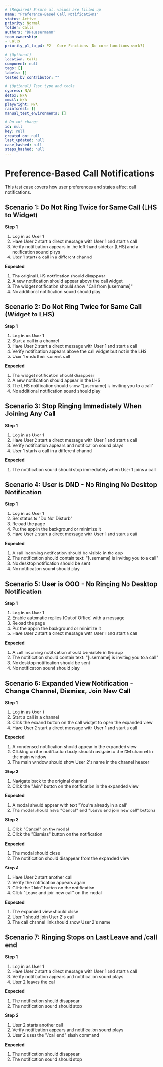 ```yaml
---
# (Required) Ensure all values are filled up
name: "Preference-Based Call Notifications"
status: Active
priority: Normal
folder: Calls
authors: "DHaussermann"
team_ownership:
- Calls
priority_p1_to_p4: P2 - Core Functions (Do core functions work?)

# (Optional)
location: Calls
component: null
tags: []
labels: []
tested_by_contributor: ""

# (Optional) Test type and tools
cypress: N/A
detox: N/A
mmctl: N/A
playwright: N/A
rainforest: []
manual_test_environments: []

# Do not change
id: null
key: null
created_on: null
last_updated: null
case_hashed: null
steps_hashed: null
---
```


# Preference-Based Call Notifications

This test case covers how user preferences and states affect call notifications.

## Scenario 1: Do Not Ring Twice for Same Call (LHS to Widget)

**Step 1**

1. Log in as User 1
2. Have User 2 start a direct message with User 1 and start a call
3. Verify notification appears in the left-hand sidebar (LHS) and a notification sound plays
4. User 1 starts a call in a different channel

**Expected**

1. The original LHS notification should disappear
2. A new notification should appear above the call widget
3. The widget notification should show "Call from [username]"
4. No additional notification sound should play

## Scenario 2: Do Not Ring Twice for Same Call (Widget to LHS)

**Step 1**

1. Log in as User 1
2. Start a call in a channel
3. Have User 2 start a direct message with User 1 and start a call
4. Verify notification appears above the call widget but not in the LHS
5. User 1 ends their current call

**Expected**

1. The widget notification should disappear
2. A new notification should appear in the LHS
3. The LHS notification should show "[username] is inviting you to a call"
4. No additional notification sound should play

## Scenario 3: Stop Ringing Immediately When Joining Any Call

**Step 1**

1. Log in as User 1
2. Have User 2 start a direct message with User 1 and start a call
3. Verify notification appears and notification sound plays
4. User 1 starts a call in a different channel

**Expected**

1. The notification sound should stop immediately when User 1 joins a call

## Scenario 4: User is DND - No Ringing No Desktop Notification

**Step 1**

1. Log in as User 1
2. Set status to "Do Not Disturb"
3. Reload the page
4. Put the app in the background or minimize it
5. Have User 2 start a direct message with User 1 and start a call

**Expected**

1. A call incoming notification should be visible in the app
2. The notification should contain text: "[username] is inviting you to a call"
3. No desktop notification should be sent
4. No notification sound should play

## Scenario 5: User is OOO - No Ringing No Desktop Notification

**Step 1**

1. Log in as User 1
2. Enable automatic replies (Out of Office) with a message
3. Reload the page
4. Put the app in the background or minimize it
5. Have User 2 start a direct message with User 1 and start a call

**Expected**

1. A call incoming notification should be visible in the app
2. The notification should contain text: "[username] is inviting you to a call"
3. No desktop notification should be sent
4. No notification sound should play

## Scenario 6: Expanded View Notification - Change Channel, Dismiss, Join New Call

**Step 1**

1. Log in as User 1
2. Start a call in a channel
3. Click the expand button on the call widget to open the expanded view
4. Have User 2 start a direct message with User 1 and start a call

**Expected**

1. A condensed notification should appear in the expanded view
2. Clicking on the notification body should navigate to the DM channel in the main window
3. The main window should show User 2's name in the channel header

**Step 2**

1. Navigate back to the original channel
2. Click the "Join" button on the notification in the expanded view

**Expected**

1. A modal should appear with text "You're already in a call"
2. The modal should have "Cancel" and "Leave and join new call" buttons

**Step 3**

1. Click "Cancel" on the modal
2. Click the "Dismiss" button on the notification

**Expected**

1. The modal should close
2. The notification should disappear from the expanded view

**Step 4**

1. Have User 2 start another call
2. Verify the notification appears again
3. Click the "Join" button on the notification
4. Click "Leave and join new call" on the modal

**Expected**

1. The expanded view should close
2. User 1 should join User 2's call
3. The call channel link should show User 2's name

## Scenario 7: Ringing Stops on Last Leave and /call end

**Step 1**

1. Log in as User 1
2. Have User 2 start a direct message with User 1 and start a call
3. Verify notification appears and notification sound plays
4. User 2 leaves the call

**Expected**

1. The notification should disappear
2. The notification sound should stop

**Step 2**

1. User 2 starts another call
2. Verify notification appears and notification sound plays
3. User 2 uses the "/call end" slash command

**Expected**

1. The notification should disappear
2. The notification sound should stop
